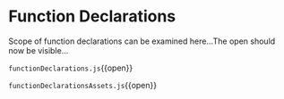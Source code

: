 # Function Declarations

Scope of function declarations can be examined here...The open should now be visible...

`functionDeclarations.js`{{open}}

`functionDeclarationsAssets.js`{{open}}





